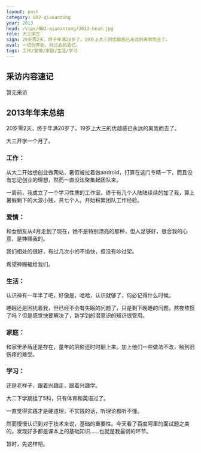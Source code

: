 ```yaml
---
layout: post
category: 002-qiaoantong
year: 2013
head: /vips/002-qiaoantong/2013-head.jpg
role: 大三学生
sign: 20岁零2天，终于年满20岁了。19岁上大三的优越感已永远的离我而去了。
eval: 一切的开始，对过去的追忆。
tags: 工作/爱情/家庭/生活/学习
---
```


## 采访内容速记

暂无采访

## 2013年年末总结

20岁零2天，终于年满20岁了。19岁上大三的优越感已永远的离我而去了。

大三开学一个月了。

### 工作：

从大二开始想创业做网站，暑假被拉着做android，打算在这门专精一下，而且没有忘记创业的理想，然而一直没法聚集起团队来。

一周前，我成立了一个学习性质的工作室。终于有几个人陆陆续续的加了我，算上暑假剩下的大波小贱，共七个人。开始积累团队工作经验。

### 爱情：

和女朋友从4月走到了现在，她不是特别漂亮的那种，但人足够好，很合我的心意，是神赐我的。

我们相处的很好，有过几次小的不愉快，但没有吵过架。

希望神赐福给我们。

### 生活：

认识神有一年半了吧，好像是，哈哈，认识就够了，何必记得什么时候。

睡眠还是困扰着我，但已经不会有失眠的问题了，只是剩下晚睡的问题。熬夜熬惯了吗？但是感觉快要解决了，新学到的潜意识的知识很管用。

### 家庭：

和家里矛盾还是存在，童年的阴影还时时翻上来。加上他们一些做法不改，触到旧伤疼的难受。

### 学习：

还是老样子，跟着兴趣走，跟着兴趣学。

大二下学期挂了5科，只有体育和英语过了。

一直觉得实践才是硬道理，不实践的话，听理论都听不懂。

然而慢慢认识到对于技术来说，基础的重要性。今天看了百度阿里的面试题之类的，发现好多都是课本上的基础知识……也就是我最弱的环节。


暂时，先这样吧。
